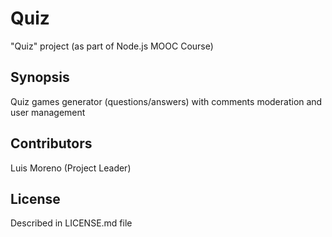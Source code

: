 # Quiz
"Quiz" project (as part of Node.js MOOC Course)

## Synopsis
Quiz games generator (questions/answers) with comments moderation and user management

## Contributors
Luis Moreno (Project Leader)

## License
Described in LICENSE.md file
